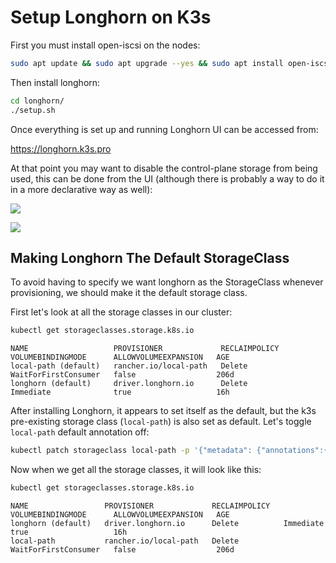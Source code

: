 # Setup Longhorn on K3s

First you must install open-iscsi on the nodes:

```bash
sudo apt update && sudo apt upgrade --yes && sudo apt install open-iscsi --yes
```

Then install longhorn:

```bash
cd longhorn/
./setup.sh
```

Once everything is set up and running Longhorn UI can be accessed from:

https://longhorn.k3s.pro

At that point you may want to disable the control-plane storage from being used, this can be done from the UI (although there is probably a way to do it in a more declarative way as well):

![](https://user-images.githubusercontent.com/551858/265244142-185c270e-0a77-420e-8f8c-7719e5065f56.png)

![](https://user-images.githubusercontent.com/551858/265244143-ba0bd9c3-9bbe-422a-933a-09c3ee7a1d01.png)

## Making Longhorn The Default StorageClass

To avoid having to specify we want longhorn as the StorageClass whenever provisioning, we should make it the default storage class.

First let's look at all the storage classes in our cluster:

```bash
kubectl get storageclasses.storage.k8s.io
```

```
NAME                   PROVISIONER             RECLAIMPOLICY   VOLUMEBINDINGMODE      ALLOWVOLUMEEXPANSION   AGE
local-path (default)   rancher.io/local-path   Delete          WaitForFirstConsumer   false                  206d
longhorn (default)     driver.longhorn.io      Delete          Immediate              true                   16h
```

After installing Longhorn, it appears to set itself as the default, but the k3s pre-existing storage class (`local-path`) is also set as default. Let's toggle `local-path` default annotation off:

```bash
kubectl patch storageclass local-path -p '{"metadata": {"annotations":{"storageclass.kubernetes.io/is-default-class":"false"}}}'
```

Now when we get all the storage classes, it will look like this:

```bash
kubectl get storageclasses.storage.k8s.io
```

```
NAME                 PROVISIONER             RECLAIMPOLICY   VOLUMEBINDINGMODE      ALLOWVOLUMEEXPANSION   AGE
longhorn (default)   driver.longhorn.io      Delete          Immediate              true                   16h
local-path           rancher.io/local-path   Delete          WaitForFirstConsumer   false                  206d
```
